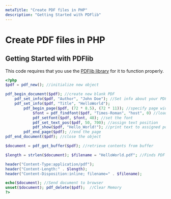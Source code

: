 ```yaml
---
metaTitle: "Create PDF files in PHP"
description: "Getting Started with PDFlib"
---
```


# Create PDF files in PHP



## Getting Started with PDFlib


This code requires that you use the [PDFlib library](http://php.net/manual/en/ref.pdf.php) for it to function properly.

```php
<?php 
$pdf = pdf_new(); //initialize new object

pdf_begin_document($pdf); //create new blank PDF
    pdf_set_info($pdf, "Author", "John Doe"); //Set info about your PDF
    pdf_set_info($pdf, "Title", "HelloWorld");
        pdf_begin_page($pdf, (72 * 8.5), (72 * 11)); //specify page width and height
            $font = pdf_findfont($pdf, "Times-Roman", "host", 0) //load a font
            pdf_setfont($pdf, $font, 48); //set the font
            pdf_set_text_pos($pdf, 50, 700); //assign text position
            pdf_show($pdf, "Hello_World!"); //print text to assigned position
        pdf_end_page($pdf); //end the page
pdf_end_document($pdf); //close the object

$document = pdf_get_buffer($pdf); //retrieve contents from buffer

$length = strlen($document); $filename = "HelloWorld.pdf"; //Finds PDF length and assigns file name

header("Content-Type:application/pdf"); 
header("Content-Length:" . $length); 
header("Content-Disposition:inline; filename=" . $filename); 

echo($document); //Send document to browser
unset($document); pdf_delete($pdf);  //Clear Memory
?>

```


